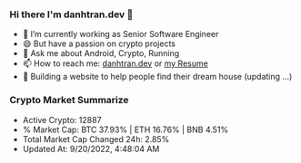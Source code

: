 ### Hi there I'm danhtran.dev 👋

- 🔭 I’m currently working as Senior Software Engineer
- 😄 But have a passion on crypto projects
- 💬 Ask me about Android, Crypto, Running 
- 📫 How to reach me: <a href="https://danhtran.dev" target="_blank">danhtran.dev</a> or <a href="Developer-Resume.pdf" target="_blank">my Resume</a>
- 🌱 Building a website to help people find their dream house (updating ...)

### Crypto Market Summarize
- Active Crypto: 12887
- % Market Cap: BTC 37.93% | ETH 16.76% | BNB 4.51%
- Total Market Cap Changed 24h: 2.85%
- Updated At: 9/20/2022, 4:48:04 AM
